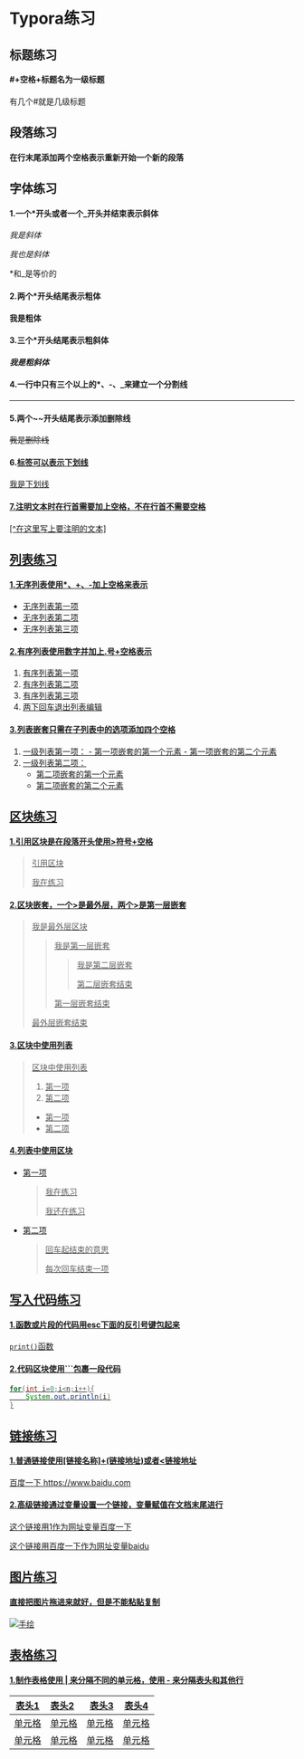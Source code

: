 # Typora练习

## 标题练习

#### #+空格+标题名为一级标题

有几个#就是几级标题

## 段落练习

#### 在行末尾添加两个空格表示重新开始一个新的段落  

## 字体练习

#### 1.一个*开头或者一个_开头并结束表示斜体

*我是斜体*

_我也是斜体_

*和_是等价的

#### 2.两个*开头结尾表示粗体

**我是粗体**

#### 3.三个*开头结尾表示粗斜体

___我是粗斜体___

#### 4.一行中只有三个以上的*、-、_来建立一个分割线

___

#### 5.两个~~开头结尾表示添加删除线

~~我是删除线~~

#### 6.<u>标签可以表示下划线

<u>我是下划线</u>

#### 7.注明文本时在行首需要加上空格，不在行首不需要空格

 [^在这里写上要注明的文本]

## 列表练习

#### 1.无序列表使用*、+、-加上空格来表示

* 无序列表第一项
* 无序列表第二项
* 无序列表第三项  

#### 2.有序列表使用数字并加上.号+空格表示

1. 有序列表第一项
2. 有序列表第二项
3. 有序列表第三项
4. 两下回车退出列表编辑

#### 3.列表嵌套只需在子列表中的选项添加四个空格

1. 一级列表第一项：
       - 第一项嵌套的第一个元素
       - 第一项嵌套的第二个元素
2.  一级列表第二项：
       - 第二项嵌套的第一个元素
       - 第二项嵌套的第二个元素

## 区块练习

#### 1.引用区块是在段落开头使用>符号+空格

> 引用区块
>
> 我在练习

#### 2.区块嵌套，一个>是最外层，两个>是第一层嵌套

> 我是最外层区块
>
> > 我是第一层嵌套
> >
> > > 我是第二层嵌套
> > >
> > > 第二层嵌套结束
> >
> > 第一层嵌套结束
>
> 最外层嵌套结束



#### 3.区块中使用列表

> 区块中使用列表
>
> 1. 第一项
> 2. 第二项
>
> + 第一项
> + 第二项

#### 4.列表中使用区块

+ 第一项

  > 我在练习
  >
  > 我还在练习

+ 第二项

  > 回车起结束的意思
  >
  > 每次回车结束一项

## 写入代码练习

#### 1.函数或片段的代码用esc下面的反引号键包起来

`print()`函数

#### 2.代码区块使用```包裹一段代码

```java
for(int i=0;i<n;i++){
    System.out.println(i)
}
```

## 链接练习

#### 1.普通链接使用[链接名称]+(链接地址)或者<链接地址

[百度一下](http://www.baidu.com)  <https://www.baidu.com>

#### 2.高级链接通过变量设置一个链接，变量赋值在文档末尾进行

这个链接用1作为网址变量[百度一下][1]

这个链接用百度一下作为网址变量[baidu][百度一下]

[1]: http://www.baidu.com
[百度一下]: http://www.baidu.com

## 图片练习

#### 直接把图片拖进来就好，但是不能粘贴复制

![手绘](C:\Users\hp\Pictures\手绘.jpg)

## 表格练习

#### 1.制作表格使用 | 来分隔不同的单元格，使用 - 来分隔表头和其他行

| 表头1  | 表头2  |  表头3 | 表头4  |
| :----: | :----- | -----: | ------ |
| 单元格 | 单元格 | 单元格 | 单元格 |
| 单元格 | 单元格 | 单元格 | 单元格 |

